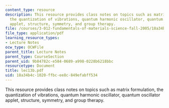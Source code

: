 ```yaml
---
content_type: resource
description: This resource provides class notes on topics such as matrix formulation,
  the quantization of vibrations, quantum harmonic oscillator, quantum oscillator
  applet, structure, symmetry, and group therapy.
file: /courses/3-012-fundamentals-of-materials-science-fall-2005/18a34b4c1020ffbcee8c849efabff534_lec13b.pdf
file_type: application/pdf
learning_resource_types:
- Lecture Notes
ocw_type: OCWFile
parent_title: Lecture Notes
parent_type: CourseSection
parent_uid: 9b84782c-e584-0689-a998-0228b6218bbc
resourcetype: Document
title: lec13b.pdf
uid: 18a34b4c-1020-ffbc-ee8c-849efabff534
---
```

This resource provides class notes on topics such as matrix formulation, the quantization of vibrations, quantum harmonic oscillator, quantum oscillator applet, structure, symmetry, and group therapy.

